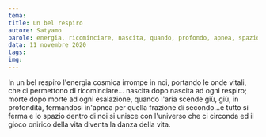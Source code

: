```yaml
---
tema:
title: Un bel respiro
autore: Satyamo
parole: energia, ricominciare, nascita, quando, profondo, apnea, spazio, onirico
data: 11 novembre 2020
tags: 
img: 
---
```

In un bel respiro l'energia cosmica irrompe in noi, portando le onde vitali, che ci permettono di ricominciare... nascita dopo nascita ad ogni respiro; morte dopo morte ad ogni esalazione, quando l'aria scende giù, giù, in profondità, fermandosi in'apnea per quella frazione di secondo...e tutto si ferma e lo spazio dentro di noi si unisce con l'universo che ci circonda ed il gioco onirico della vita diventa la danza della vita. 
